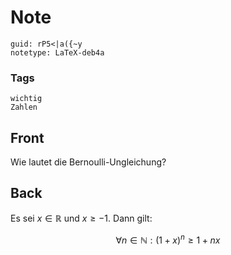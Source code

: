 # Note
```
guid: rP5<|a({~y
notetype: LaTeX-deb4a
```

### Tags
```
wichtig
Zahlen
```

## Front
Wie lautet die Bernoulli-Ungleichung?

## Back
Es sei $x \in \mathbb{R}$ und $x \geq-1$. Dann gilt:<div>
$$
\forall n \in \mathbb{N}:(1+x)^{n} \geq 1+n x
$$</div>
